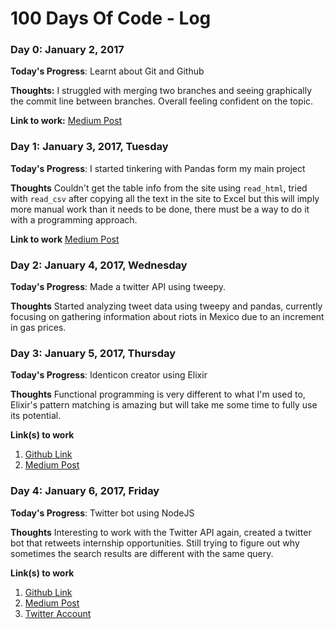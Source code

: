 # 100 Days Of Code - Log

### Day 0: January 2, 2017

**Today's Progress**: Learnt about Git and Github

**Thoughts:** I struggled with merging two branches and seeing graphically the commit line between branches. Overall feeling confident on the topic.

**Link to work:** [Medium Post](https://medium.com/@ebarragan1997/100daysofcode-day-0-git-and-github-9cc37a18ea0b#.3d21d0e5s)

### Day 1: January 3, 2017, Tuesday

**Today's Progress**: I started tinkering with Pandas form my main project

**Thoughts** Couldn't get the table info from the site using `read_html`, tried with `read_csv` after copying all the text in the site to Excel but this will imply more manual work than it needs to be done, there must be a way to do it with a programming approach.

**Link to work** [Medium Post](https://medium.com/@ebarragan1997/100daysofcoding-day-1-hacking-the-mexican-congress-b229e0cf5374#.hqqraqco3)

### Day 2: January 4, 2017, Wednesday

**Today's Progress**: Made a twitter API using tweepy.

**Thoughts** Started analyzing tweet data using tweepy and pandas, currently focusing on gathering information about riots in Mexico due to an increment in gas prices.

### Day 3: January 5, 2017, Thursday

**Today's Progress**: Identicon creator using Elixir

**Thoughts** Functional programming is very different to what I'm used to, Elixir's pattern matching is amazing but will take me some time to fully use its potential.

**Link(s) to work**
1. [Github Link](https://github.com/arcticbarra/identicon)
2. [Medium Post](https://medium.com/@ebarragan1997/100daysofcode-day-3-identicon-9df06ef6ec9b#.s9szwew1h)

### Day 4: January 6, 2017, Friday

**Today's Progress**: Twitter bot using NodeJS

**Thoughts** Interesting to work with the Twitter API again, created a twitter bot that retweets internship opportunities. Still trying to figure out why sometimes the search results are different with the same query.

**Link(s) to work**
1. [Github Link](https://github.com/arcticbarra/twitterbot)
2. [Medium Post](https://medium.com/@ebarragan1997/100daysofcode-day-4-twitter-bot-6ca611007b90#.lqhemelpz)
3. [Twitter Account](https://twitter.com/internshipbot)
